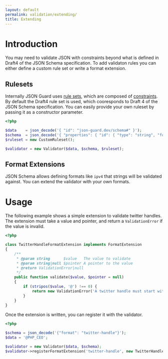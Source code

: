 ```yaml
---
layout: default
permalink: validation/extending/
title: Extending
---
```


# Introduction

You may need to validate JSON with constraints beyond what is defined in Draft4 of the JSON Schema specification.  To add validaton rules you can either define a custom rule set or write a format extension.

## Rulesets

Internally JSON Guard uses [rule sets](https://github.com/league/json-guard/blob/master/src/RuleSet.php), which are composed of [constraints](https://github.com/league/json-guard/tree/master/src/Constraints).  By default the Draft4 rule set is used, which cooresponds to Draft 4 of the JSON Schema specification.  You can easily provide your own ruleset by passing it as a constructor parameter.

```php
<?php

$data    = json_decode('{ "id": "json-guard.dev/schema#" }');
$schema  = json_decode('{ "properties": { "id": { "type": "string", "format": "uri" } } }');
$ruleset = new CustomRuleset();

$validator = new Validator($data, $schema, $ruleset);
```

## Format Extensions

JSON Schema allows defining formats like `ipv4` that strings will be validated against.  You can extend the validator with your own formats.

# Usage

The following example shows a simple extension to validate twitter handles.  The extension must take a value and pointer, and return a `ValidationError` if the value is invalid.

```php
<?php

class TwitterHandleFormatExtension implements FormatExtension
{
    /**
     * @param string      $value   The value to validate
     * @param string|null $pointer A pointer to the value
     * @return ValidationError|null
     */
    public function validate($value, $pointer = null)
    {
        if (stripos($value, '@') !== 0) {
            return new ValidationError('A twitter handle must start with "@"', ErrorCode::INVALID_FORMAT, $value, $pointer);
        }
    }
}
```

Once the extension is written, you can register it with the validator.

```php
<?php

$schema = json_decode('{"format": "twitter-handle"}');
$data = '@PHP_CEO';

$validator = new Validator($data, $schema);
$validator->registerFormatExtension('twitter-handle', new TwitterHandleFormatExtension());
```
